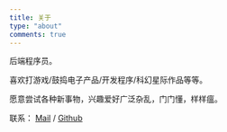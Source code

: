 ```yaml
---
title: 关于
type: "about"
comments: true
---
```


后端程序员。

喜欢打游戏/鼓捣电子产品/开发程序/科幻星际作品等等。

愿意尝试各种新事物，兴趣爱好广泛杂乱，门门懂，样样瘟。

联系： [Mail](mailto:zengguishen@gmail.com) / [Github](https://github.com/zgshen)
